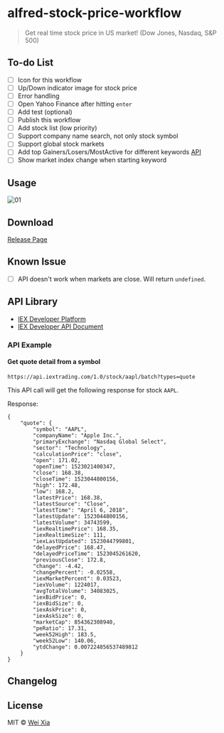 # alfred-stock-price-workflow
> Get real time stock price in US market! (Dow Jones, Nasdaq, S&P 500)

## To-do List
- [ ] Icon for this workflow
- [ ] Up/Down indicator image for stock price
- [ ] Error handling
- [ ] Open Yahoo Finance after hitting `enter`
- [ ] Add test (optional)
- [ ] Publish this workflow
- [ ] Add stock list (low priority)
- [ ] Support company name search, not only stock symbol
- [ ] Support global stock markets
- [ ] Add top Gainers/Losers/MostActive for different keywords [API](https://iextrading.com/developer/docs/#list)
- [ ] Show market index change when starting keyword

## Usage
![01](/media/usage.gif)

## Download
[Release Page](https://github.com/Wei-Xia/alfred-stock-price-workflow/releases)

## Known Issue
- [ ] API doesn't work when markets are close. Will return `undefined`.

## API Library
* [IEX Developer Platform](https://iextrading.com/developer/)
* [IEX Developer API Document](https://iextrading.com/developer/docs/)

### API Example

#### Get quote detail from a symbol
```
https://api.iextrading.com/1.0/stock/aapl/batch?types=quote
```

This API call will get the following response for stock `AAPL`.

Response:
```
{
    "quote": {
        "symbol": "AAPL",
        "companyName": "Apple Inc.",
        "primaryExchange": "Nasdaq Global Select",
        "sector": "Technology",
        "calculationPrice": "close",
        "open": 171.02,
        "openTime": 1523021400347,
        "close": 168.38,
        "closeTime": 1523044800156,
        "high": 172.48,
        "low": 168.2,
        "latestPrice": 168.38,
        "latestSource": "Close",
        "latestTime": "April 6, 2018",
        "latestUpdate": 1523044800156,
        "latestVolume": 34743599,
        "iexRealtimePrice": 168.35,
        "iexRealtimeSize": 111,
        "iexLastUpdated": 1523044799801,
        "delayedPrice": 168.47,
        "delayedPriceTime": 1523045261620,
        "previousClose": 172.8,
        "change": -4.42,
        "changePercent": -0.02558,
        "iexMarketPercent": 0.03523,
        "iexVolume": 1224017,
        "avgTotalVolume": 34083025,
        "iexBidPrice": 0,
        "iexBidSize": 0,
        "iexAskPrice": 0,
        "iexAskSize": 0,
        "marketCap": 854362308940,
        "peRatio": 17.31,
        "week52High": 183.5,
        "week52Low": 140.06,
        "ytdChange": 0.007224856537489812
    }
}
```

## Changelog

## License
MIT © [Wei Xia](http://weixia.info/)
